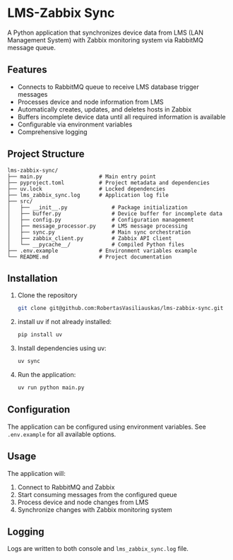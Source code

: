 # LMS-Zabbix Sync

A Python application that synchronizes device data from LMS (LAN Management System) with Zabbix monitoring system via
RabbitMQ message queue.

## Features

- Connects to RabbitMQ queue to receive LMS database trigger messages
- Processes device and node information from LMS
- Automatically creates, updates, and deletes hosts in Zabbix
- Buffers incomplete device data until all required information is available
- Configurable via environment variables
- Comprehensive logging

## Project Structure

```
lms-zabbix-sync/
├── main.py                  # Main entry point
├── pyproject.toml           # Project metadata and dependencies
├── uv.lock                  # Locked dependencies
├── lms_zabbix_sync.log      # Application log file
├── src/
│   ├── __init__.py              # Package initialization
│   ├── buffer.py                # Device buffer for incomplete data
│   ├── config.py                # Configuration management
│   ├── message_processor.py     # LMS message processing
│   ├── sync.py                  # Main sync orchestration
│   ├── zabbix_client.py         # Zabbix API client
│   └── __pycache__/             # Compiled Python files
├── .env.example             # Environment variables example
└── README.md                # Project documentation
```

## Installation

1. Clone the repository
    ```bash
    git clone git@github.com:RobertasVasiliauskas/lms-zabbix-sync.git
   ```
2. install uv if not already installed:
   ```bash
   pip install uv
   ```
3. Install dependencies using uv:
   ```bash
   uv sync
   ```
4. Run the application:
   ```bash
   uv run python main.py
   ```

## Configuration

The application can be configured using environment variables. See `.env.example` for all available options.

## Usage

The application will:

1. Connect to RabbitMQ and Zabbix
2. Start consuming messages from the configured queue
3. Process device and node changes from LMS
4. Synchronize changes with Zabbix monitoring system

## Logging

Logs are written to both console and `lms_zabbix_sync.log` file.
